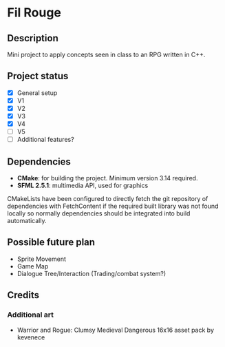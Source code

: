 # Fil Rouge

## Description
Mini project to apply concepts seen in class to an RPG written in C++.

## Project status
- [x] General setup
- [x] V1
- [x] V2
- [x] V3
- [x] V4
- [ ] V5
- [ ] Additional features?

## Dependencies
- **CMake**: for building the project. Minimum version 3.14 required.
- **SFML 2.5.1**: multimedia API, used for graphics

CMakeLists have been configured to directly fetch the git repository of dependencies with FetchContent if the required built library was not found locally so normally dependencies should be integrated into build automatically.

## Possible future plan
- Sprite Movement
- Game Map
- Dialogue Tree/Interaction (Trading/combat system?)

## Credits
### Additional art
- Warrior and Rogue: Clumsy Medieval Dangerous 16x16 asset pack by kevenece